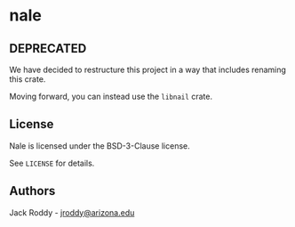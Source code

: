 # nale
## DEPRECATED
We have decided to restructure this project in a way that includes renaming this crate.

Moving forward, you can instead use the `libnail` crate.

## License

Nale is licensed under the BSD-3-Clause license.

See `LICENSE` for details.

## Authors

Jack Roddy - jroddy@arizona.edu
